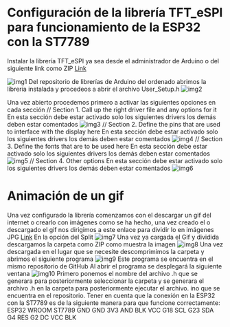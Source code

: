 # Configuración de la librería TFT_eSPI para funcionamiento de la ESP32 con la ST7789
 Instalar la librería TFT_eSPI ya sea desde el administrador de Arduino o del siguiente link como ZIP
 [Link]( https://github.com/Bodmer/TFT_eSPI.git  )

 ![img1]()
 Del repositorio de librerías de Arduino del ordenado abrimos la librería instalada y procedeos a abrir el archivo User_Setup.h 
 ![img2]()

Una vez abierto procedemos primero a activar las siguientes opciones en cada sección 
// Section 1. Call up the right driver file and any options for it
En esta sección debe estar activado solo los siguientes drivers los demás deben estar comentados
![img3]()
// Section 2. Define the pins that are used to interface with the display here
En esta sección debe estar activado solo los siguientes drivers los demás deben estar comentados
![img4]()
// Section 3. Define the fonts that are to be used here
En esta sección debe estar activado solo los siguientes drivers los demás deben estar comentados
![img5]()
// Section 4. Other options
En esta sección debe estar activado solo los siguientes drivers los demás deben estar comentados
![img6]()
# Animación de un gif
Una vez configurado la librería comenzamos con el descargar un gif del internet o crearlo con imágenes como se ha hecho, una vez creado el o descargado el gif nos dirigimos a este enlace para dividir lo en imágenes JPG
[Link]( https://ezgif.com/ )
En la opción del Split 
![img7]()
Una vez ya cargada el Gif y dividida descargamos la carpeta como ZIP como muestra la imagen
![img8]()
Una vez descargada en el lugar que se necesite descomprimimos la carpeta y abrimos el siguiente programa
![img9]()
Este programa se encuentra en el mismo repositorio de GitHub 
Al abrir el programa se desplegará la siguiente ventana 
![img10]()
Primero ponemos el nombre del archivo .h que se generara para posteriormente seleccionar la carpeta y se generara el archivo .h en la carpeta para posteriormente ejecutar el archivo. ino que se encuentra en el repositorio.
Tener en cuenta que la conexión en la ESP32 con la ST7789 es de la siguiente manera para que funcione correctamente:
ESP32 WROOM	  ST7789
GND	          GND
3V3 AND BLK	  VCC
G18	          SCL
G23	          SDA
G4	          RES
G2	          DC
VCC	          BLK

